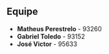 
## Equipe
- **Matheus Perestrelo** - 93260
- **Gabriel Toledo** - 93152
- **José Victor** - 95633

